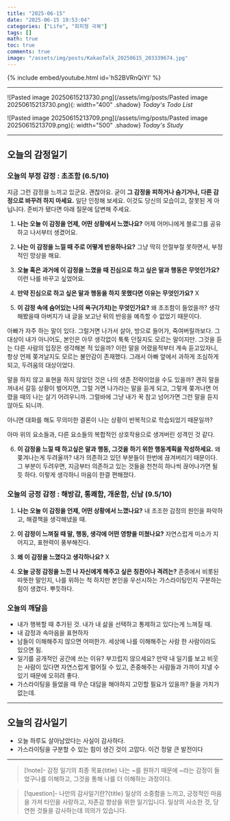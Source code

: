 ```yaml
---
title: "2025-06-15"
date: "2025-06-15 19:53:04"
categories: ["Life", "회피형 극복"]
tags: []
math: true
toc: true
comments: true
image: "/assets/img/posts/KakaoTalk_20250615_203339674.jpg"
---
```


{% include embed/youtube.html id='hS2BVRnQiYI' %}



---

![Pasted image 20250615213730.png](/assets/img/posts/Pasted image 20250615213730.png){: width="400" .shadow}
_Today's Todo List_

![Pasted image 20250615213709.png](/assets/img/posts/Pasted image 20250615213709.png){: width="500" .shadow}
_Today's Study_

---
## 오늘의 감정일기

### 오늘의 부정 감정 : 초조함 (6.5/10)

지금 그런 감정을 느끼고 있군요. 괜찮아요. 굳이 **그 감정을 피하거나 숨기거나, 다른 감정으로 바꾸려 하지 마세요.** 일단 인정해 보세요. 이것도 당신의 모습이고, 잘못된 게 아닙니다. 준비가 됐다면 아래 질문에 답변해 주세요.

1. **나는 오늘 이 감정을 언제, 어떤 상황에서 느꼈나요?**
어제 어머니에게 블로그를 공유하고 나서부터 생겼어요.

2. **나는 이 감정을 느낄 때 주로 어떻게 반응하나요?**
그냥 딱히 안절부절 못하면서, 부정적인 망상을 해요.

3. **오늘 혹은 과거에 이 감정을 느꼈을 때 진심으로 하고 싶은 말과 행동은 무엇인가요?**
이런 나를 바꾸고 싶었어요.

4. **만약 진심으로 하고 싶은 말과 행동을 하지 못했다면 이유는 무엇인가요?**
X

5. **이 감정 속에 숨어있는 나의 욕구(가치)는 무엇인가요?**
왜 초조함이 들었을까? 생각해봤을때 아버지가 내 글을 보고난 뒤의 반응을 예측할 수 없었기 때문이다.

아빠가 자주 하는 말이 있다. 그럴거면 나가서 살아, 방으로 들어가, 죽여버릴까보다. 그 대상이 내가 아니어도, 본인은 아무 생각없이 툭툭 던질지도 모르는 말이지만. 그것을 듣는 다른 사람의 입장은 생각해본 적 있을까? 이런 말을 어렸을적부터 계속 듣고있자니, 항상 언제 쫒겨날지도 모르는 불안감이 존재했다. 그래서 아빠 앞에서 과하게 조심하게 되고, 두려움의 대상이었다. 

말을 하지 않고 표현을 하지 않았던 것은 나의 생존 전략이었을 수도 있을까? 괜히 말을 꺼내서 갈등 상황이 벌어지면, 그럴 거면 나가라는 말을 듣게 되고, 그렇게 쫒겨나면 어렸을 때의 나는 살기 어려우니까. 그럴바에 그냥 내가 꾹 참고 넘어가면 그런 말을 듣지 않아도 되니까.

아니면 대화를 해도 무의미한 결론이 나는 상황이 반복적으로 학습되었기 때문일까?

아마 위의 요소들과, 다른 요소들의 복합적인 상호작용으로 생겨버린 성격인 것 같다.

6. **이 감정을 느낄 때 하고싶은 말과 행동, 그것을 하기 위한 행동계획을 작성하세요.**
왜 쫒겨나는게 두려울까? 내가 의존하고 있던 부분들이 한번에 끊겨버리기 때문이다. 그 부분이 두려우면, 지금부터 의존하고 있는 것들을 천천히 하나씩 끊어나가면 될 듯 하다. 이렇게 생각하니 마음이 한결 편해졌다.

### 오늘의 긍정 감정 : 해방감, 통쾌함, 개운함, 신남 (9.5/10)

1. **나는 오늘 이 감정을 언제, 어떤 상황에서 느꼈나요?**
내 초조한 감정의 원인을 파악하고, 해결책을 생각해냈을 때.

2. **이 감정이 느껴질 때 말, 행동, 생각에 어떤 영향을 미쳤나요?**
자연스럽게 미소가 지어지고, 표현력이 풍부해진다.

3. **왜 이 감정을 느꼈다고 생각하나요?**
X

4. **오늘 긍정 감정을 느낀 나 자신에게 해주고 싶은 칭찬이나 격려는?**
존중에서 비롯된 따뜻한 말인지, 나를 위하는 척 하지만 본인을 우선시하는 가스라이팅인지 구분하는 힘이 생겼다. 뿌듯하다.

### 오늘의 깨달음

- 내가 행복할 때 추가된 것. 내가 내 삶을 선택하고 통제하고 있다는게 느껴질 때.
- 내 감정과 속마음을 표현하자
- 남들이 이해해주지 않으면 어떠한가. 세상에 나를 이해해주는 사람 한 사람이라도 있으면 됨.
- 일기를 공개적인 공간에 쓰는 이유? 부끄럽지 않으세요? 만약 내 일기를 보고 비웃는 사람이 있다면 자연스럽게 멀어질 수 있고, 존중해주는 사람들과 가까이 지낼 수 있기 때문에 오히려 좋다.
- 가스라이팅을 들었을 때 무슨 대답을 해야하지 고민할 필요가 있을까? 들을 가치가 없는데.

---
## 오늘의 감사일기

- 오늘 하루도 살아남았다는 사실이 감사하다.
- 가스라이팅을 구분할 수 있는 힘이 생긴 것이 고맙다. 이건 정말 큰 발전이다

---

> [!note]- 감정 일기의 최종 목표{title}
> 나는 ~를 원하기 때문에 ~라는 감정이 들었구나를 이해하고, 그것을 통해 나를 더 이해하는 과정이다.

> [!question]- 나만의 감사일기란?{title}
> 일상의 소중함을 느끼고, 긍정적인 마음을 가져 타인을 사랑하고, 자존감 향상을 위한 일기입니다. 일상의 사소한 것, 당연한 것들을 감사하는데 의의가 있습니다.